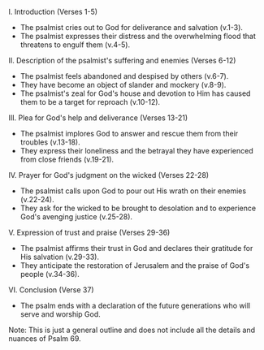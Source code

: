 I. Introduction (Verses 1-5)
- The psalmist cries out to God for deliverance and salvation (v.1-3).
- The psalmist expresses their distress and the overwhelming flood that threatens to engulf them (v.4-5).

II. Description of the psalmist's suffering and enemies (Verses 6-12)
- The psalmist feels abandoned and despised by others (v.6-7).
- They have become an object of slander and mockery (v.8-9).
- The psalmist's zeal for God's house and devotion to Him has caused them to be a target for reproach (v.10-12).

III. Plea for God's help and deliverance (Verses 13-21)
- The psalmist implores God to answer and rescue them from their troubles (v.13-18).
- They express their loneliness and the betrayal they have experienced from close friends (v.19-21).

IV. Prayer for God's judgment on the wicked (Verses 22-28)
- The psalmist calls upon God to pour out His wrath on their enemies (v.22-24).
- They ask for the wicked to be brought to desolation and to experience God's avenging justice (v.25-28).

V. Expression of trust and praise (Verses 29-36)
- The psalmist affirms their trust in God and declares their gratitude for His salvation (v.29-33).
- They anticipate the restoration of Jerusalem and the praise of God's people (v.34-36).

VI. Conclusion (Verse 37)
- The psalm ends with a declaration of the future generations who will serve and worship God.

Note: This is just a general outline and does not include all the details and nuances of Psalm 69.